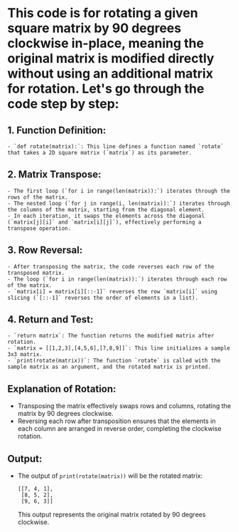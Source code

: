 # This code is for rotating a given square matrix by 90 degrees clockwise in-place, meaning the original matrix is modified directly without using an additional matrix for rotation. Let's go through the code step by step:

## 1. **Function Definition**:
    - `def rotate(matrix):`: This line defines a function named `rotate` that takes a 2D square matrix (`matrix`) as its parameter.

## 2. **Matrix Transpose**:
    - The first loop (`for i in range(len(matrix)):`) iterates through the rows of the matrix.
    - The nested loop (`for j in range(i, len(matrix)):`) iterates through the columns of the matrix, starting from the diagonal element.
    - In each iteration, it swaps the elements across the diagonal (`matrix[j][i]` and `matrix[i][j]`), effectively performing a transpose operation.

## 3. **Row Reversal**:
    - After transposing the matrix, the code reverses each row of the transposed matrix.
    - The loop (`for i in range(len(matrix)):`) iterates through each row of the matrix.
    - `matrix[i] = matrix[i][::-1]` reverses the row `matrix[i]` using slicing (`[::-1]` reverses the order of elements in a list).

## 4. **Return and Test**:
    - `return matrix`: The function returns the modified matrix after rotation.
    - `matrix = [[1,2,3],[4,5,6],[7,8,9]]`: This line initializes a sample 3x3 matrix.
    - `print(rotate(matrix))`: The function `rotate` is called with the sample matrix as an argument, and the rotated matrix is printed.

## **Explanation of Rotation**:
- Transposing the matrix effectively swaps rows and columns, rotating the matrix by 90 degrees clockwise.
- Reversing each row after transposition ensures that the elements in each column are arranged in reverse order, completing the clockwise rotation.

## **Output**:
- The output of `print(rotate(matrix))` will be the rotated matrix:
  ```
  [[7, 4, 1],
   [8, 5, 2],
   [9, 6, 3]]
  ```
  This output represents the original matrix rotated by 90 degrees clockwise.